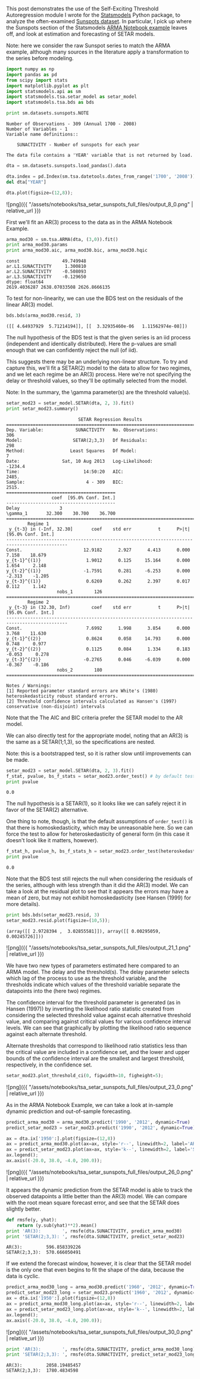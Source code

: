 
This post demonstrates the use of the Self-Exciting Threshold Autoregression module I wrote for the [Statsmodels](https://github.com/statsmodels/statsmodels) Python package, to analyze the often-examined [Sunspots dataset](http://www.ngdc.noaa.gov/stp/solar/ssndata.html). In particular, I pick up where the Sunspots section of the Statsmodels [ARMA Notebook example](http://statsmodels.sourceforge.net/devel/examples/notebooks/generated/tsa_arma.html) leaves off, and look at estimation and forecasting of SETAR models.

<!-- TEASER_END -->

<!-- TEASER_END -->



Note: here we consider the raw Sunspot series to match the ARMA example, although many sources in the literature apply a transformation to the series before modeling.

<!-- TEASER_END -->


```python
import numpy as np
import pandas as pd
from scipy import stats
import matplotlib.pyplot as plt
import statsmodels.api as sm
import statsmodels.tsa.setar_model as setar_model
import statsmodels.tsa.bds as bds
```


```python
print sm.datasets.sunspots.NOTE
```

    
    Number of Observations - 309 (Annual 1700 - 2008)
    Number of Variables - 1
    Variable name definitions::
    
        SUNACTIVITY - Number of sunspots for each year
    
    The data file contains a 'YEAR' variable that is not returned by load.
    



```python
dta = sm.datasets.sunspots.load_pandas().data
```


```python
dta.index = pd.Index(sm.tsa.datetools.dates_from_range('1700', '2008'))
del dta["YEAR"]
```


```python
dta.plot(figsize=(12,8));
```


![png]({{ "/assets/notebooks/tsa_setar_sunspots_full_files/output_8_0.png" | relative_url }})


First we'll fit an AR(3) process to the data as in the ARMA Notebook Example.


```python
arma_mod30 = sm.tsa.ARMA(dta, (3,0)).fit()
print arma_mod30.params
print arma_mod30.aic, arma_mod30.bic, arma_mod30.hqic
```

    const                49.749948
    ar.L1.SUNACTIVITY     1.300810
    ar.L2.SUNACTIVITY    -0.508093
    ar.L3.SUNACTIVITY    -0.129650
    dtype: float64
    2619.4036287 2638.07033508 2626.8666135


To test for non-linearity, we can use the BDS test on the residuals of the linear AR(3) model.


```python
bds.bds(arma_mod30.resid, 3)
```




    ([[ 4.64937929  5.71214194]], [[  3.32935460e-06   1.11562974e-08]])



The null hypothesis of the BDS test is that the given series is an iid process (independent and identically distributed). Here the p-values are small enough that we can confidently reject the null (of iid).

This suggests there may be an underlying non-linear structure. To try and capture this, we'll fit a SETAR(2) model to the data to allow for two regimes, and we let each regime be an AR(3) process. Here we're not specifying the delay or threshold values, so they'll be optimally selected from the model.

Note: In the summary, the \gamma parameter(s) are the threshold value(s).


```python
setar_mod23 = setar_model.SETAR(dta, 2, 3).fit()
print setar_mod23.summary()
```

                               SETAR Regression Results                           
    ==============================================================================
    Dep. Variable:            SUNACTIVITY   No. Observations:                  306
    Model:                   SETAR(2;3,3)   Df Residuals:                      298
    Method:                 Least Squares   Df Model:                            7
    Date:                Sat, 10 Aug 2013   Log-Likelihood:                -1234.4
    Time:                        14:50:20   AIC:                             2485.
    Sample:                       4 - 309   BIC:                             2515.
    =========================================
                     coef  [95.0% Conf. Int.]
    -----------------------------------------
    Delay               3                    
    \gamma_1       32.300    30.700    36.700
    =============================================================================================
            Regime 1                                                                             
     y_{t-3} in (-Inf, 32.30]       coef    std err          t      P>|t|      [95.0% Conf. Int.]
    ---------------------------------------------------------------------------------------------
    Const.                       12.9182      2.927      4.413      0.000         7.158    18.679
    y_{t-1}^{(1)}                 1.9012      0.125     15.164      0.000         1.654     2.148
    y_{t-2}^{(1)}                -1.7591      0.281     -6.253      0.000        -2.313    -1.205
    y_{t-3}^{(1)}                 0.6269      0.262      2.397      0.017         0.112     1.142
                       nobs_1        126                                                         
    =============================================================================================
            Regime 2                                                                             
     y_{t-3} in (32.30, Inf)        coef    std err          t      P>|t|      [95.0% Conf. Int.]
    ---------------------------------------------------------------------------------------------
    Const.                        7.6992      1.998      3.854      0.000         3.768    11.630
    y_{t-1}^{(2)}                 0.8624      0.058     14.793      0.000         0.748     0.977
    y_{t-2}^{(2)}                 0.1125      0.084      1.334      0.183        -0.053     0.278
    y_{t-3}^{(2)}                -0.2765      0.046     -6.039      0.000        -0.367    -0.186
                       nobs_2        180                                                         
    =============================================================================================
    
    Notes / Warnings:
    [1] Reported parameter standard errors are White's (1980) heteroskedasticity robust standard errors.
    [2] Threshold confidence intervals calculated as Hansen's (1997) conservative (non-disjoint) intervals


Note that the The AIC and BIC criteria prefer the SETAR model to the AR model.

We can also directly test for the appropriate model, noting that an AR(3) is the same as a SETAR(1;1,3), so the specifications are nested.

Note: this is a bootstrapped test, so it is rather slow until improvements can be made.


```python
setar_mod23 = setar_model.SETAR(dta, 2, 3).fit()
f_stat, pvalue, bs_f_stats = setar_mod23.order_test() # by default tests against SETAR(1)
print pvalue
```

    0.0


The null hypothesis is a SETAR(1), so it looks like we can safely reject it in favor of the SETAR(2) alternative.

One thing to note, though, is that the default assumptions of `order_test()` is that there is homoskedasticity, which may be unreasonable here. So we can force the test to allow for heteroskedasticity of general form (in this case it doesn't look like it matters, however).


```python
f_stat_h, pvalue_h, bs_f_stats_h = setar_mod23.order_test(heteroskedasticity='g')
print pvalue
```

    0.0


Note that the BDS test still rejects the null when considering the residuals of the series, although with less strength than it did the AR(3) model. We can take a look at the residual plot to see that it appears the errors may have a mean of zero, but may not exhibit homoskedasticity (see Hansen (1999) for more details).


```python
print bds.bds(setar_mod23.resid, 3)
setar_mod23.resid.plot(figsize=(10,5));
```

    (array([[ 2.9728394 ,  3.02855581]]), array([[ 0.00295059,  0.00245726]]))



![png]({{ "/assets/notebooks/tsa_setar_sunspots_full_files/output_21_1.png" | relative_url }})


We have two new types of parameters estimated here compared to an ARMA model. The delay and the threshold(s). The delay parameter selects which lag of the process to use as the threshold variable, and the thresholds indicate which values of the threshold variable separate the datapoints into the (here two) regimes.

The confidence interval for the threshold parameter is generated (as in Hansen (1997)) by inverting the likelihood ratio statistic created from  considering the selected threshold value against ecah alternative threshold value, and comparing against critical values for various confidence interval levels. We can see that graphically by plotting the likelihood ratio sequence against each alternate threshold.

Alternate thresholds that correspond to likelihood ratio statistics less than the critical value are included in a confidence set, and the lower and upper bounds of the confidence interval are the smallest and largest threshold, respectively, in the confidence set.


```python
setar_mod23.plot_threshold_ci(0, figwidth=10, figheight=5);
```


![png]({{ "/assets/notebooks/tsa_setar_sunspots_full_files/output_23_0.png" | relative_url }})


As in the ARMA Notebook Example, we can take a look at in-sample dynamic prediction and out-of-sample forecasting.


```python
predict_arma_mod30 = arma_mod30.predict('1990', '2012', dynamic=True)
predict_setar_mod23 = setar_mod23.predict('1990', '2012', dynamic=True)
```


```python
ax = dta.ix['1950':].plot(figsize=(12,8))
ax = predict_arma_mod30.plot(ax=ax, style='r--', linewidth=2, label='AR(3) Dynamic Prediction');
ax = predict_setar_mod23.plot(ax=ax, style='k--', linewidth=2, label='SETAR(2;3,3) Dynamic Prediction');
ax.legend();
ax.axis((-20.0, 38.0, -4.0, 200.0));
```


![png]({{ "/assets/notebooks/tsa_setar_sunspots_full_files/output_26_0.png" | relative_url }})


It appears the dynamic prediction from the SETAR model is able to track the observed datapoints a little better than the AR(3) model. We can compare with the root mean square forecast error, and see that the SETAR does slightly better.


```python
def rmsfe(y, yhat):
    return (y.sub(yhat)**2).mean()
print 'AR(3):        ', rmsfe(dta.SUNACTIVITY, predict_arma_mod30)
print 'SETAR(2;3,3): ', rmsfe(dta.SUNACTIVITY, predict_setar_mod23)
```

    AR(3):         596.858339226
    SETAR(2;3,3):  570.666050491


If we extend the forecast window, however, it is clear that the SETAR model is the only one that even begins to fit the shape of the data, because the data is cyclic.


```python
predict_arma_mod30_long = arma_mod30.predict('1960', '2012', dynamic=True)
predict_setar_mod23_long = setar_mod23.predict('1960', '2012', dynamic=True)
ax = dta.ix['1950':].plot(figsize=(12,8))
ax = predict_arma_mod30_long.plot(ax=ax, style='r--', linewidth=2, label='AR(3) Dynamic Prediction');
ax = predict_setar_mod23_long.plot(ax=ax, style='k--', linewidth=2, label='SETAR(2;3,3) Dynamic Prediction');
ax.legend();
ax.axis((-20.0, 38.0, -4.0, 200.0));
```


![png]({{ "/assets/notebooks/tsa_setar_sunspots_full_files/output_30_0.png" | relative_url }})



```python
print 'AR(3):        ', rmsfe(dta.SUNACTIVITY, predict_arma_mod30_long)
print 'SETAR(2;3,3): ', rmsfe(dta.SUNACTIVITY, predict_setar_mod23_long)
```

    AR(3):         2058.19485457
    SETAR(2;3,3):  1780.4834598

